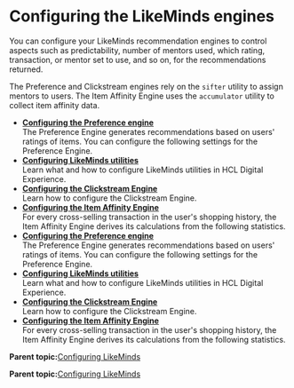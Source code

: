 # Configuring the LikeMinds engines

You can configure your LikeMinds recommendation engines to control aspects such as predictability, number of mentors used, which rating, transaction, or mentor set to use, and so on, for the recommendations returned.

The Preference and Clickstream engines rely on the `sifter` utility to assign mentors to users. The Item Affinity Engine uses the `accumulator` utility to collect item affinity data.

-   **[Configuring the Preference engine](../pzn/pzn_configure_preference_engine.md)**  
The Preference Engine generates recommendations based on users' ratings of items. You can configure the following settings for the Preference Engine.
-   **[Configuring LikeMinds utilities](../pzn/pzn_config_background_utilities.md)**  
Learn what and how to configure LikeMinds utilities in HCL Digital Experience.
-   **[Configuring the Clickstream Engine](../pzn/pzn_configure_clickstream_engine.md)**  
Learn how to configure the Clickstream Engine.
-   **[Configuring the Item Affinity Engine](../pzn/pzn_configure_item_affinity_engine.md)**  
For every cross-selling transaction in the user's shopping history, the Item Affinity Engine derives its calculations from the following statistics.
-   **[Configuring the Preference engine](../pzn/pzn_configure_preference_engine.md)**  
The Preference Engine generates recommendations based on users' ratings of items. You can configure the following settings for the Preference Engine.
-   **[Configuring LikeMinds utilities](../pzn/pzn_config_background_utilities.md)**  
Learn what and how to configure LikeMinds utilities in HCL Digital Experience.
-   **[Configuring the Clickstream Engine](../pzn/pzn_configure_clickstream_engine.md)**  
Learn how to configure the Clickstream Engine.
-   **[Configuring the Item Affinity Engine](../pzn/pzn_configure_item_affinity_engine.md)**  
For every cross-selling transaction in the user's shopping history, the Item Affinity Engine derives its calculations from the following statistics.

**Parent topic:**[Configuring LikeMinds](../pzn/pzn_configure_likemind_servers.md)

**Parent topic:**[Configuring LikeMinds](../pzn/pzn_configure_likemind_servers.md)

